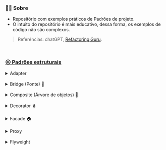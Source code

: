 ### 🤷‍♀️ Sobre 

- Repositório com exemplos práticos de Padrões de projeto. 
- O intuito do repositório é mais educativo, dessa forma, os exemplos de código não são complexos.

> Referências: chatGPT, [Refactoring.Guru](https://refactoring.guru).
  
<br>

### [😐 Padrões estruturais](https://github.com/AdrianeRibeiro/DesignPatternsRuby/blob/main/estruturais/)

<details>
<summary>Adapter</summary>
  <br>

  - Ele atua como uma "ponte" entre duas classes ou sistemas que não poderiam se comunicar diretamente devido a diferenças em suas interfaces, estruturas ou funcionalidades.

  - O padrão Adapter é especialmente útil em situações em que você precisa integrar sistemas legados, bibliotecas de terceiros ou serviços externos em seu código, sem modificar o código existente. 

  - Essencialmente, o Adapter funciona como um tradutor, convertendo as chamadas de métodos e dados de um formato ou estrutura em outro, garantindo que duas partes do sistema possam se comunicar sem problemas. Isso promove a reutilização de código e simplifica a manutenção, uma vez que as alterações em um sistema não afetarão necessariamente o outro, desde que a interface do Adapter seja mantida consistente.

  <a href="https://github.com/AdrianeRibeiro/DesignPatternsRuby/blob/main/estruturais/adapter">👩🏼‍💻 Show me the code</a>

</details>

<br>

<details>
  <summary>Bridge (Ponte) 🌉</summary>
  <br>

  - O principal objetivo do padrão Bridge é separar a abstração da implementação, permitindo que a alteração em uma delas não afete a outra. 

  - A ideia central dele é criar uma ponte entre a abstração e a implementação, de modo que ambas possam ser estendidas sem depender uma da outra. Isso oferece flexibilidade, manutenção mais fácil e evita a necessidade de criar um grande número de subclasses.

  - O padrão Bridge permite que você tenha uma hierarquia para abstrações e outra para implementações, e essas hierarquias são independentes e podem ser compostas de várias maneiras.

  - O padrão Bridge é amplamente utilizado em situações em que é importante manter a flexibilidade do sistema, como ao lidar com diferentes sistemas operacionais, bancos de dados, protocolos de comunicação ou dispositivos de hardware.

  <a href="https://github.com/AdrianeRibeiro/DesignPatternsRuby/blob/main/estruturais/bridge">👩🏼‍💻 Show me the code</a>
</details>

<br>

<details>
  <summary>Composite (Árvore de objetos) 🌳</summary>
  <br>

  - O padrão Composite permite criar estruturas de objetos hierárquicas, onde os objetos individuais e suas composições são tratados de maneira uniforme. Isso significa que você pode tratar um único objeto e um grupo de objetos da mesma maneira.

  - Em termos simples, imagine que você está construindo uma árvore de objetos. Essa árvore pode conter objetos individuais (folhas) ou grupos de objetos (nós) que, por sua vez, podem conter mais objetos individuais ou grupos. O padrão Composite permite que você trate tanto as folhas quanto os nós da árvore da mesma maneira, sem precisar distinguir entre eles.

  - Ele é frequentemente usado em sistemas que precisam representar hierarquias, como árvores, gráficos e interfaces de usuário

  - Um exemplo comum de uso do padrão Composite é a representação de sistemas de arquivos, onde você tem arquivos individuais e diretórios que podem conter mais arquivos ou diretórios.
 
  <a href="https://github.com/AdrianeRibeiro/DesignPatternsRuby/blob/main/estruturais/composite">👩🏼‍💻 Show me the code</a>
</details>

<br>

<details>
  <summary>Decorator 🪆</summary>
  <br>

  - Permite adicionar novas funcionalidades a um objeto sem precisar adicionar esse comportamento à classe do objeto. 
    - Isso é feito por meio da criação de classes que envolvem os objetos originais e adicionam funcionalidades a eles.

  - É possível encadear vários decoradores para criar combinações de funcionalidades em tempo de execução. Cada decorador pode adicionar ou modificar o comportamento do objeto original sem quebrar a estrutura existente. 
    - Isso evita a criação de subclasses excessivas para cada combinação possível de funcionalidades.

  > Suponha que você tenha uma classe **`Texto`** que representa um texto simples e deseja adicionar formatações como negrito, itálico e sublinhado sem modificar a classe **`Texto`**. Usando o padrão Decorator, você pode criar classes decoradoras para adicionar essas formatações.
 
  <a href="https://github.com/AdrianeRibeiro/DesignPatternsRuby/blob/main/estruturais/decorator">👩🏼‍💻 Show me the code</a>
</details>

<br>

<details>
  <summary>Facade 🏠</summary>
  <br>

  - O padrão Facade tem como objetivo fornecer uma interface simplificada para um conjunto de interfaces mais complexas. Ele atua como uma camada intermediária que oculta a complexidade do sistema subjacente, fornecendo uma interface mais simples para o cliente.

  - Vantagens do Padrão Facade:

    - 1. **Simplicidade para o Cliente:** O cliente interage com uma interface simples e não precisa se preocupar com a complexidade interna do sistema.

    - 2. **Desacoplamento:** O cliente não precisa conhecer os detalhes internos do subsistema. Isso permite que o subsistema evolua sem afetar o cliente.

    - 3. **Melhor Legibilidade e Manutenção:** Melhora a legibilidade do código, pois reduz a quantidade de código que o cliente precisa entender. Também facilita a manutenção, pois as mudanças internas no subsistema podem ser tratadas pela fachada.

  > Vamos imaginar um sistema de home theater com várias complexidades, como controle de som, luzes, projeção, etc. O padrão Facade poderia ser usado para criar uma interface simples, onde o cliente só precisa interagir com uma classe HomeTheaterFacade. Essa fachada, por sua vez, lidaria com as interações complexas com o sistema de home theater, chamando os métodos apropriados nos subsistemas (controle de som, luzes, etc.).
 
  <a href="https://github.com/AdrianeRibeiro/DesignPatternsRuby/blob/main/estruturais/facade">👩🏼‍💻 Show me the code</a>
  <a href="https://blog.appsignal.com/2020/03/18/facade-pattern-in-rails-for-performance-and-maintainability.html">📚 Facade Pattern in Rails</a>
</details>

<br>

<details>
  <summary>Proxy</summary>

  - O padrão de Proxy é um padrão estrutural. O Proxy age como um intermediário, permitindo que um cliente interaja com um objeto por meio do Proxy, que gerencia o acesso ao objeto real.

  - A principal motivação por trás do uso do padrão Proxy é controlar e gerenciar o acesso a um objeto de maneira mais eficiente. Isso pode ser útil em várias situações, como quando o objeto real é custoso em termos de recursos computacionais, ou quando é necessário adicionar funcionalidades adicionais ao acesso ao objeto, como controle de permissões, registro de acessos, ou até mesmo atrasos na inicialização.

  - Existem diferentes tipos de Proxies, cada um com um propósito específico. Alguns exemplos incluem:

    - Proxy Virtual: Adia a criação e a inicialização do objeto real até que seja realmente necessário. Isso é útil quando a criação do objeto é custosa e pode ser evitada até que seja absolutamente necessária.

    - Proxy de Proteção: Controla o acesso ao objeto real, permitindo ou negando solicitações com base em permissões ou credenciais. Isso é útil para implementar sistemas de segurança.

    - Proxy Remoto: Controla o acesso a objetos que residem em diferentes espaços de endereçamento, como em sistemas distribuídos. O Proxy Remoto é responsável por gerenciar a comunicação entre o cliente e o objeto remoto.

  - Em resumo, o padrão de design Proxy é uma abordagem para fornecer um substituto controlado de um objeto, com quem o cliente interage. Isso oferece benefícios como otimização de recursos, implementação de funcionalidades adicionais e controle de acesso.
  
  <a href="https://github.com/AdrianeRibeiro/DesignPatternsRuby/blob/main/estruturais/proxy">👩🏼‍💻 Show me the code</a>
</details>

<br>

<details>
  <summary>Flyweight</summary>

  - O padrão de projeto Flyweight é um padrão estrutural que visa otimizar o uso de memória ou recursos, compartilhando o máximo possível entre objetos similares. Ele é particularmente útil quando você tem um grande número de objetos semelhantes, e a redução do consumo de memória é crucial.

  - A ideia fundamental por trás do padrão Flyweight é dividir os objetos em duas partes: a parte intrínseca e a parte extrínseca. 
    - A parte intrínseca contém as informações que são compartilhadas entre objetos e não mudam. 
    - A parte extrínseca contém as informações que variam entre objetos.
  
  - O padrão Flyweight é frequentemente usado em situações onde a criação e manutenção de um grande número de objetos similares pode consumir muitos recursos (Exemplos: jogos, aplicações de interfaces gráficas, sistemas financeiros). Ele ajuda a reduzir a duplicação de dados, otimizando o desempenho e a eficiência.

  <a href="https://github.com/AdrianeRibeiro/DesignPatternsRuby/blob/main/estruturais/flyweight">👩🏼‍💻 Show me the code</a>
</details>


